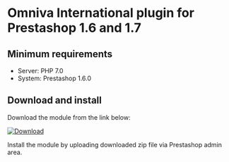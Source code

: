 # Omniva International plugin for Prestashop 1.6 and 1.7

## Minimum requirements
- Server: PHP 7.0
- System: Prestashop 1.6.0

## Download and install

Download the module from the link below:

[![Download](https://img.shields.io/badge/dynamic/json.svg?label=download&url=https://api.github.com/repos/omniva-baltic/omniva-presta-tarptautines/releases/latest&query=$.assets[0].name&style=for-the-badge)](https://github.com/omniva-baltic/omniva-presta-tarptautines/releases/latest/download/omnivainternational.zip)

Install the module by uploading downloaded zip file via Prestashop admin area.
